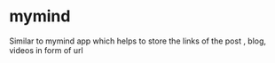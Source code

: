 # mymind
Similar to mymind app which helps to store the links of the post , blog, videos in form of url
